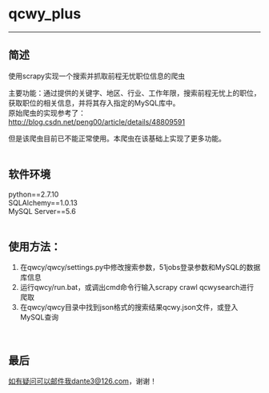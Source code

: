 # qcwy_plus
***

## 简述  
使用scrapy实现一个搜索并抓取前程无忧职位信息的爬虫  

主要功能：通过提供的关键字、地区、行业、工作年限，搜索前程无忧上的职位，获取职位的相关信息，并将其存入指定的MySQL库中。  
原始爬虫的实现参考了：http://blog.csdn.net/peng00/article/details/48809591  
  
但是该爬虫目前已不能正常使用。本爬虫在该基础上实现了更多功能。  
<br />

## 软件环境
python==2.7.10  <br />
SQLAlchemy==1.0.13  
MySQL Server==5.6
<br />
<br />

## 使用方法：  
1. 在qwcy/qwcy/settings.py中修改搜索参数，51jobs登录参数和MySQL的数据库信息 
2. 运行qwcy/run.bat，或调出cmd命令行输入scrapy crawl qcwysearch进行爬取
3. 在qwcy/qwcy目录中找到json格式的搜索结果qcwy.json文件，或登入MySQL查询  
<br />


## 最后
如有疑问可以邮件我dante3@126.com，谢谢！
